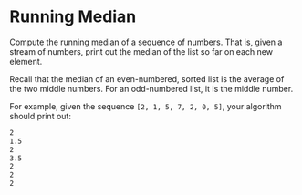 # Running Median

Compute the running median of a sequence of numbers. That is, given a stream of numbers, print out the median of the list so far on each new element.

Recall that the median of an even-numbered, sorted list is the average of the two middle numbers. For an odd-numbered list, it is the middle number.

For example, given the sequence `[2, 1, 5, 7, 2, 0, 5]`, your algorithm should print out:

```md
2
1.5
2
3.5
2
2
2
```
